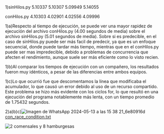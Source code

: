 1)sinHilos.py 
5.10337
5.10307
5.09949
5.14055

conHilos.py 
4.10303
4.02901
4.02556
4.09996

1)a)Respecto al tiempo de ejecución, se puede ver una mayor rapidez de ejecución del archivo conHilos.py (4.00 segundos de media) sobre el archivo sinHilos.py (5.01 segundos de media).
Sobre si es predecible, en el caso de sinHilos.py puede ser más facil de predecir, ya que es un enfoque secuencial, donde puede tardar más tiempo, mientras que en el conHilos.py puede ser mas impredecible, debido a problemas de concurrencia que afecten el rendimiento, aunque suele ser más eficiente como lo visto recien.

1)b)Al comparar los tiempos de ejecución con un compañero, los resultados fueron muy idénticos, a pesar de las diferencias entre ambos equipos.

1)c)Lo que ocurrió fue que descomentamos la línea que modificaba el acumulador, lo que causó un error debido al uso de un recurso compartido. Este problema se hizo más evidente con los ciclos for, lo que resultó en una ejecución del programa notablemente más lenta, con un tiempo promedio de 1.75432 segundos.

2)a)b)c)![Imagen de WhatsApp 2024-05-13 a las 15 38 21_6e80916d](https://github.com/PerroneEros/ASO2024TPs/assets/166446910/838992f7-6c57-4ec5-88eb-bd843655d7be)
[con_race_condition.txt](https://github.com/PerroneEros/ASO2024TPs/files/15298915/con_race_condition.txt)

![2 comensales y 8 hamburgesas](https://github.com/PerroneEros/ASO2024TPs/assets/166446910/51386684-c693-4da8-b046-34ebd92dca2d)
